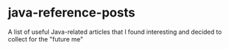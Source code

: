 # java-reference-posts
A list of useful Java-related articles that I found interesting and decided to collect for the "future me"
